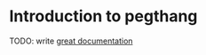 # Introduction to pegthang

TODO: write [great documentation](http://jacobian.org/writing/what-to-write/)
